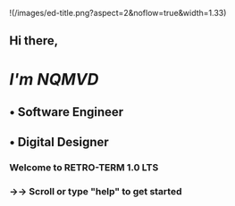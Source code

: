!(/images/ed-title.png?aspect=2&noflow=true&width=1.33)


##   Hi there, 

#  *I'm NQMVD*

##   • Software Engineer
##   • Digital Designer





### Welcome to RETRO-TERM 1.0 LTS
### →→ Scroll or type "help" to get started
